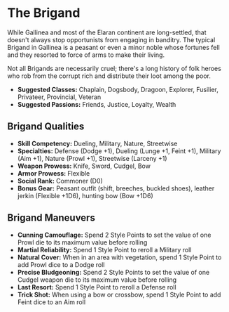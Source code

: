 # The Brigand 

While Gallinea and most of the Elaran continent are long-settled, that
doesn't always stop opportunists from engaging in banditry. The typical
Brigand in Gallinea is a peasant or even a minor noble whose fortunes
fell and they resorted to force of arms to make their living.

Not all Brigands are necessarily cruel; there's a long history of folk
heroes who rob from the corrupt rich and distribute their loot among the
poor.

- **Suggested Classes:** Chaplain, Dogsbody, Dragoon, Explorer, Fusilier, Privateer, Provincial, Veteran
- **Suggested Passions:** Friends, Justice, Loyalty, Wealth

## Brigand Qualities

- **Skill Competency:** Dueling, Military, Nature, Streetwise
- **Specialties:** Defense (Dodge +1), Dueling (Lunge +1, Feint +1), Military (Aim +1), Nature (Prowl +1), Streetwise (Larceny +1)
- **Weapon Prowess:** Knife, Sword, Cudgel, Bow
- **Armor Prowess:** Flexible
- **Social Rank:** Commoner (D0)
- **Bonus Gear:** Peasant outfit (shift, breeches, buckled shoes), leather jerkin (Flexible +1D6), hunting bow (Bow +1D6)

## Brigand Maneuvers

- **Cunning Camouflage:** Spend 2 Style Points to set the value of one Prowl die to its maximum value before rolling
- **Martial Reliability:** Spend 1 Style Point to reroll a Military roll
- **Natural Cover:** When in an area with vegetation, spend 1 Style Point to add Prowl dice to a Dodge roll
- **Precise Bludgeoning:** Spend 2 Style Points to set the value of one Cudgel weapon die to its maximum value before rolling
- **Last Resort:** Spend 1 Style Point to reroll a Defense roll
- **Trick Shot:** When using a bow or crossbow, spend 1 Style Point to add Feint dice to an Aim roll

